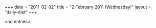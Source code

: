 +++
date = "2011-02-02"
title = "2 February 2011 (Wednesday)"
layout = "daily-diet"
+++


\<no entries\>
